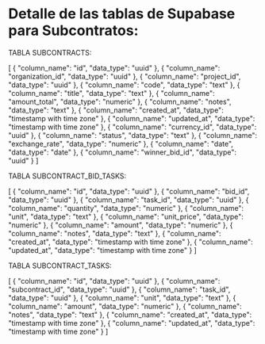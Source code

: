 # Detalle de las tablas de Supabase para Subcontratos:

TABLA SUBCONTRACTS:

[
  {
    "column_name": "id",
    "data_type": "uuid"
  },
  {
    "column_name": "organization_id",
    "data_type": "uuid"
  },
  {
    "column_name": "project_id",
    "data_type": "uuid"
  },
  {
    "column_name": "code",
    "data_type": "text"
  },
  {
    "column_name": "title",
    "data_type": "text"
  },
  {
    "column_name": "amount_total",
    "data_type": "numeric"
  },
  {
    "column_name": "notes",
    "data_type": "text"
  },
  {
    "column_name": "created_at",
    "data_type": "timestamp with time zone"
  },
  {
    "column_name": "updated_at",
    "data_type": "timestamp with time zone"
  },
  {
    "column_name": "currency_id",
    "data_type": "uuid"
  },
  {
    "column_name": "status",
    "data_type": "text"
  },
  {
    "column_name": "exchange_rate",
    "data_type": "numeric"
  },
  {
    "column_name": "date",
    "data_type": "date"
  },
  {
    "column_name": "winner_bid_id",
    "data_type": "uuid"
  }
]

TABLA SUBCONTRACT_BID_TASKS:

[
  {
    "column_name": "id",
    "data_type": "uuid"
  },
  {
    "column_name": "bid_id",
    "data_type": "uuid"
  },
  {
    "column_name": "task_id",
    "data_type": "uuid"
  },
  {
    "column_name": "quantity",
    "data_type": "numeric"
  },
  {
    "column_name": "unit",
    "data_type": "text"
  },
  {
    "column_name": "unit_price",
    "data_type": "numeric"
  },
  {
    "column_name": "amount",
    "data_type": "numeric"
  },
  {
    "column_name": "notes",
    "data_type": "text"
  },
  {
    "column_name": "created_at",
    "data_type": "timestamp with time zone"
  },
  {
    "column_name": "updated_at",
    "data_type": "timestamp with time zone"
  }
]

TABLA SUBCONTRACT_TASKS:

[
  {
    "column_name": "id",
    "data_type": "uuid"
  },
  {
    "column_name": "subcontract_id",
    "data_type": "uuid"
  },
  {
    "column_name": "task_id",
    "data_type": "uuid"
  },
  {
    "column_name": "unit",
    "data_type": "text"
  },
  {
    "column_name": "amount",
    "data_type": "numeric"
  },
  {
    "column_name": "notes",
    "data_type": "text"
  },
  {
    "column_name": "created_at",
    "data_type": "timestamp with time zone"
  },
  {
    "column_name": "updated_at",
    "data_type": "timestamp with time zone"
  }
]